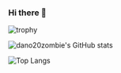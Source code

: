 ### Hi there 👋

![trophy](https://github-profile-trophy.vercel.app/?username=dano20zombie)


![dano20zombie's GitHub stats](https://github-readme-stats.vercel.app/api?username=dano20zombie&show_icons=true&theme=tokyonight&count_private=true)


![Top Langs](https://github-readme-stats.vercel.app/api/top-langs/?username=dano20zombie)

<!--
**dano20zombie/dano20zombie** is a ✨ _special_ ✨ repository because its `README.md` (this file) appears on your GitHub profile.

Here are some ideas to get you started:

- 🔭 I’m currently working on ...
- 🌱 I’m currently learning ...
- 👯 I’m looking to collaborate on ...
- 🤔 I’m looking for help with ...
- 💬 Ask me about ...
- 📫 How to reach me: ...
- 😄 Pronouns: ...
- ⚡ Fun fact: ...
-->
